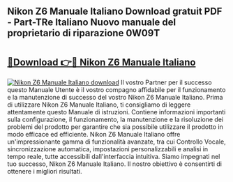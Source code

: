 ## Nikon Z6 Manuale Italiano Download gratuit PDF - Part-TRe Italiano Nuovo manuale del proprietario di riparazione 0W09T

# <h2><a href="http://dfdnfg.blite.top/?on=Nikon+Z6+Manuale+Italiano">🔗Download 👉🔴 Nikon Z6 Manuale Italiano</a></h2>

[![Nikon Z6 Manuale Italiano download](https://i.imgur.com/lujVjoI.png)](http://dfdnfg.blite.top/?on=Nikon+Z6+Manuale+Italiano)
Il vostro Partner per il successo questo Manuale Utente è il vostro compagno affidabile per il funzionamento e la manutenzione di successo del vostro Nikon Z6 Manuale Italiano. Prima di utilizzare Nikon Z6 Manuale Italiano, ti consigliamo di leggere attentamente questo Manuale di istruzioni. Contiene informazioni importanti sulla configurazione, il funzionamento, la manutenzione e la risoluzione dei problemi del prodotto per garantire che sia possibile utilizzare il prodotto in modo efficace ed efficiente. Nikon Z6 Manuale Italiano offre un'impressionante gamma di funzionalità avanzate, tra cui Controllo Vocale, sincronizzazione automatica, impostazioni personalizzabili e analisi in tempo reale, tutte accessibili dall'interfaccia intuitiva. Siamo impegnati nel tuo successo, Nikon Z6 Manuale Italiano. Il nostro obiettivo è consentirti di ottenere i migliori risultati.
